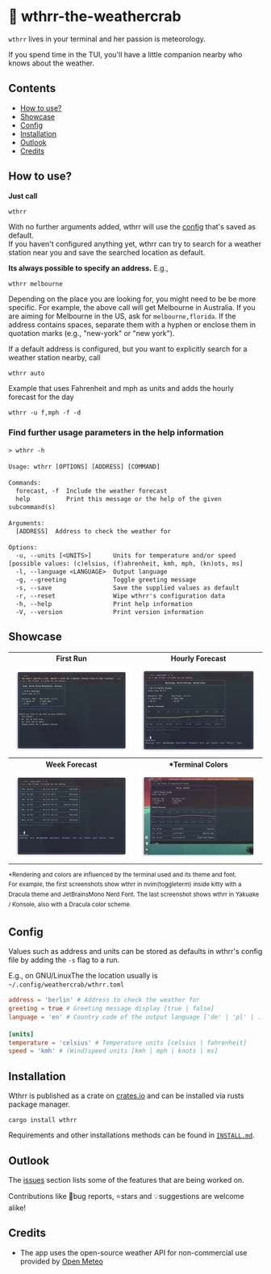 # 🦀 wthrr-the-weathercrab

`wthrr` lives in your terminal and her passion is meteorology.

If you spend time in the TUI, you'll have a little companion nearby who knows about the weather.

## Contents

-  [How to use?](https://github.com/tobealive/wthrr-the-weathercrab#how-to-use)
-  [Showcase](https://github.com/tobealive/wthrr-the-weathercrab#showcase)
-  [Config](https://github.com/tobealive/wthrr-the-weathercrab#config)
-  [Installation](https://github.com/tobealive/wthrr-the-weathercrab#installation)
-  [Outlook](https://github.com/tobealive/wthrr-the-weathercrab#outlook)
-  [Credits](https://github.com/tobealive/wthrr-the-weathercrab#credits)

## How to use?

**Just call**

```
wthrr
```

With no further arguments added, wthrr will use the [config](https://github.com/tobealive/wthrr-the-weathercrab#config) that's saved as default.<br>
If you haven't configured anything yet, wthrr can try to search for a weather station near you and save the searched location as default.

**Its always possible to specify an address.** E.g.,

```
wthrr melbourne
```

Depending on the place you are looking for, you might need to be be more specific.
For example, the above call will get Melbourne in Australia. If you are aiming for Melbourne in the US, ask for `melbourne,florida`.
If the address contains spaces, separate them with a hyphen or enclose them in quotation marks (e.g., "new-york" or "new york").

If a default address is configured, but you want to explicitly search for a weather station nearby, call

```
wthrr auto
```

Example that uses Fahrenheit and mph as units and adds the hourly forecast for the day

```
wthrr -u f,mph -f -d
```

### Find further usage parameters in the help information

```
> wthrr -h

Usage: wthrr [OPTIONS] [ADDRESS] [COMMAND]

Commands:
  forecast, -f  Include the weather forecast
  help          Print this message or the help of the given subcommand(s)

Arguments:
  [ADDRESS]  Address to check the weather for

Options:
  -u, --units [<UNITS>]      Units for temperature and/or speed [possible values: (c)elsius, (f)ahrenheit, kmh, mph, (kn)ots, ms]
  -l, --language <LANGUAGE>  Output language
  -g, --greeting             Toggle greeting message
  -s, --save                 Save the supplied values as default
  -r, --reset                Wipe wthrr's configuration data
  -h, --help                 Print help information
  -V, --version              Print version information
```

## Showcase

<table>
  <tr>
    <th align="center">First Run</th>
    <th align="center">Hourly Forecast</th>
  </tr>
  <tr>
    <td align="center">
      <img alt="" width="400" src="preview/first-run.png" />
    </td>
    <td align="center">
      <img alt="" width="400" src="preview/hourly.png" />
    </td>
  </tr>
  <tr>
    <th align="center">Week Forecast</th>
    <th align="center">*Terminal Colors</th>
  </tr>
  <tr>
    <td align="center">
      <img alt="" width="400" src="preview/week.png" />
    </td>
    <td align="center">
      <img alt="" width="400" src="preview/yakuake.png" />
    </td>
  </tr>
</table>

<sup>\*Rendering and colors are influenced by the terminal used and its theme and font.<br>
For example, the first screenshots show wthrr in nvim(toggleterm) inside kitty with a Dracula theme and JetBrainsMono Nerd Font. The last screenshot shows wthrr in Yakuake / Konsole, also with a Dracula color scheme.</sup>

## Config

Values such as address and units can be stored as defaults in wthrr's config file by adding the `-s` flag to a run.

E.g., on GNU/LinuxThe the location usually is `~/.config/weathercrab/wthrr.toml`

```toml
address = 'berlin' # Address to check the weather for
greeting = true # Greeting message display [true | false]
language = 'en' # Country code of the output language ['de' | 'pl' | ...]

[units]
temperature = 'celsius' # Temperature units [celsius | fahrenheit]
speed = 'kmh' # (Wind)speed units [kmh | mph | knots | ms]
```

## Installation

Wthrr is published as a crate on [crates.io](https://crates.io/crates/wthrr) and can be installed via rusts package manager.

```
cargo install wthrr
```

Requirements and other installations methods can be found in [`INSTALL.md`](https://github.com/tobealive/wthrr-the-weathercrab/blob/main/INSTALL.md).

## Outlook

The [issues](https://github.com/tobealive/wthrr-the-weathercrab/issues) section lists some of the features that are being worked on.

Contributions like 🐛bug reports, ⭐️stars and 💡suggestions are welcome alike!

## Credits

-  The app uses the open-source weather API for non-commercial use provided by [Open Meteo](https://open-meteo.com/en)
